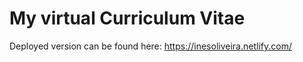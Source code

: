 # My virtual Curriculum Vitae

Deployed version can be found here: https://inesoliveira.netlify.com/
